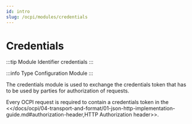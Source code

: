 ```yaml
---
id: intro
slug: /ocpi/modules/credentials
---
```

# Credentials

:::tip Module Identifier
credentials
:::

:::info Type
Configuration Module
:::

The credentials module is used to exchange the credentials token that has to be used by parties for authorization of
requests.

Every OCPI request is required to contain a credentials token in the
\<\</docs/ocpi/04-transport-and-format/01-json-http-implementation-guide.md#authorization-header,HTTP Authorization
header\>\>.
